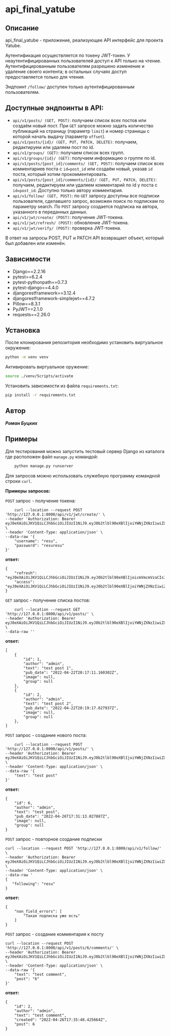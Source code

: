 # api_final_yatube

## Описание

api_final_yatube - приложение, реализующее API интерфейс для проекта Yatube.

Аутентификация осуществляется по токену JWT-токен.
У неаутентифицированных пользователей доступ к API только на чтение. Аутентифицированным пользователям разрешено изменение и удаление своего контента; в остальных случаях доступ предоставляется только для чтения.

Эндпоинт `/follow/` доступен только аутентифицированным пользователям.

## Доступные эндпоинты в API:

* `api/v1/posts/ (GET, POST)`: получаем список всех постов или создаём новый пост. При `GET` запросе можно задать количество публикаций на страницу (параметр `limit`) и номер страницы с которой начать выдачу (параметр `offset`).
* `api/v1/posts/{id}/ (GET, PUT, PATCH, DELETE)`: получаем, редактируем или удаляем пост по id.
* `api/v1/groups/ (GET)`: получаем список всех групп.
* `api/v1/groups/{id}/ (GET)`: получаем информацию о группе по id.
* `api/v1/posts/{post_id}/comments/ (GET, POST)`: получаем список всех комментариев поста с `id=post_id` или создаём новый, указав `id` поста, который хотим прокомментировать.
* `api/v1/posts/{post_id}/comments/{id}/ (GET, PUT, PATCH, DELETE)`: получаем, редактируем или удаляем комментарий по id у поста с `id=post_id`. Доступно только автору комментария.
* `api/v1/follow/ (GET, POST)`: по `GET` запросу доступны все подписки пользователя, сделавшего запрос, возможен поиск по подпискам по параметру search. По `POST` запросу создается подписка на автора, указанного в переданных данных.
* `api/v1/jwt/create/ (POST)`: получение JWT-токена.
* `api/v1/jwt/refresh/ (POST)`: обновление JWT-токена.
* `api/v1/jwt/verify/ (POST)`: проверка JWT-токена.

В ответ на запросы POST, PUT и PATCH API возвращает объект, который был добавлен или изменён.

## Зависимости

* Django==2.2.16
* pytest==6.2.4
* pytest-pythonpath==0.7.3
* pytest-django==4.4.0
* djangorestframework==3.12.4
* djangorestframework-simplejwt==4.7.2
* Pillow==8.3.1
* PyJWT==2.1.0
* requests==2.26.0

## Установка

После клонирования репозитория необходимо установить виртуальное окружение:
```bash
python -m venv venv
```
Активировать виртуальное оружение:
```bash
source ./venv/Scripts/activate
```
Установить зависимости из файла `requirements.txt`:
```bash
pip install -r requirements.txt
```

## Автор

***Роман Буцких***

## Примеры

Для тестирования можно запустить тестовый сервер Django из каталога где расположен файл `manage.py` командой:
```bash
    python manage.py runserver
```
Для запросов можно использовать служебную программу командной строки `curl`.

**Примеры запросов:**

`POST` запрос - получение токена:
```
    curl --location --request POST 'http://127.0.0.1:8000/api/v1/jwt/create/' \
--header 'Authorization: Bearer eyJ0eXAiOiJKV1QiLCJhbGciOiJIUzI1NiJ9.eyJ0b2tlbl90eXBlIjoiYWNjZXNzIiwiZXhwIjoxNjUxMzI2MzI2LCJqdGkiOiJmMzYwODNhMTE0NzA0NDM2YTBiZWE2NTgyZTkxNzI1YiIsInVzZXJfaWQiOjF9.T2IecG2O2XBQmCPUMeZ2UsVJ8IYuoZmC1vbM4qBrHVk' \
--header 'Content-Type: application/json' \
--data-raw '{
    "username": "resu",
    "password": "resuresu"
}'
```
**ответ:**
```
{
    "refresh": "eyJ0eXAiOiJKV1QiLCJhbGciOiJIUzI1NiJ9.eyJ0b2tlbl90eXBlIjoicmVmcmVzaCIsImV4cCI6MTY1MTA4MTEyNiwianRpIjoiNzRiN2FiMDI1NjcwNGNhN2IwOTI3M2YyNzNkYWJiZTgiLCJ1c2VyX2lkIjo0fQ.S6eLuuoRWhozcJr182MmGm6WtnLDY4MzEG_FmpXY7pY",
    "access": "eyJ0eXAiOiJKV1QiLCJhbGciOiJIUzI1NiJ9.eyJ0b2tlbl90eXBlIjoiYWNjZXNzIiwiZXhwIjoxNjUxNTk5NTI2LCJqdGkiOiIwMzdiMzFmYTRmNjU0Nzg2OGNiZWJiMTFmMzRjODNjNiIsInVzZXJfaWQiOjR9.hLkTOkV0ToO4DmGSpycubLAyXhNCaSOAlHq7sw_eDdI"
}
```

`GET` запрос - получение списка постов:
```
    curl --location --request GET 'http://127.0.0.1:8000/api/v1/posts/' \
--header 'Authorization: Bearer eyJ0eXAiOiJKV1QiLCJhbGciOiJIUzI1NiJ9.eyJ0b2tlbl90eXBlIjoiYWNjZXNzIiwiZXhwIjoxNjUxMzI2MzI2LCJqdGkiOiJmMzYwODNhMTE0NzA0NDM2YTBiZWE2NTgyZTkxNzI1YiIsInVzZXJfaWQiOjF9.T2IecG2O2XBQmCPUMeZ2UsVJ8IYuoZmC1vbM4qBrHVk' \
--data-raw ''
```
**ответ:**
```
[
    {
        "id": 1,
        "author": "admin",
        "text": "test post 1",
        "pub_date": "2022-04-22T20:17:11.160302Z",
        "image": null,
        "group": null
    },
    {
        "id": 2,
        "author": "admin",
        "text": "test post 2",
        "pub_date": "2022-04-22T20:19:17.027937Z",
        "image": null,
        "group": null
    },
]
```

`POST` запрос - создание нового поста:
```
    curl --location --request POST 'http://127.0.0.1:8000/api/v1/posts/' \
--header 'Authorization: Bearer eyJ0eXAiOiJKV1QiLCJhbGciOiJIUzI1NiJ9.eyJ0b2tlbl90eXBlIjoiYWNjZXNzIiwiZXhwIjoxNjUxMzI2MzI2LCJqdGkiOiJmMzYwODNhMTE0NzA0NDM2YTBiZWE2NTgyZTkxNzI1YiIsInVzZXJfaWQiOjF9.T2IecG2O2XBQmCPUMeZ2UsVJ8IYuoZmC1vbM4qBrHVk' \
--header 'Content-Type: application/json' \
--data-raw '{
    "text": "test post"
}'
```
**ответ:**
```
{
    "id": 6,
    "author": "admin",
    "text": "test post",
    "pub_date": "2022-04-26T17:31:13.027887Z",
    "image": null,
    "group": null
}
```

`POST` запрос -  повторное создание подписки
```
curl --location --request POST 'http://127.0.0.1:8000/api/v1/follow/' \
--header 'Authorization: Bearer eyJ0eXAiOiJKV1QiLCJhbGciOiJIUzI1NiJ9.eyJ0b2tlbl90eXBlIjoiYWNjZXNzIiwiZXhwIjoxNjUxMzI2MzI2LCJqdGkiOiJmMzYwODNhMTE0NzA0NDM2YTBiZWE2NTgyZTkxNzI1YiIsInVzZXJfaWQiOjF9.T2IecG2O2XBQmCPUMeZ2UsVJ8IYuoZmC1vbM4qBrHVk' \
--header 'Content-Type: application/json' \
--data-raw '
{
   "following": "resu"
}
```
**ответ:**
```
{
    "non_field_errors": [
        "Такая подписка уже есть"
    ]
}
```

`POST` запрос -  создание комментария к посту
```
curl --location --request POST 'http://127.0.0.1:8000/api/v1/posts/6/comments/' \
--header 'Authorization: Bearer eyJ0eXAiOiJKV1QiLCJhbGciOiJIUzI1NiJ9.eyJ0b2tlbl90eXBlIjoiYWNjZXNzIiwiZXhwIjoxNjUxMzI2MzI2LCJqdGkiOiJmMzYwODNhMTE0NzA0NDM2YTBiZWE2NTgyZTkxNzI1YiIsInVzZXJfaWQiOjF9.T2IecG2O2XBQmCPUMeZ2UsVJ8IYuoZmC1vbM4qBrHVk' \
--header 'Content-Type: application/json' \
--data-raw '{
    "text": "test comment",
    "post": "6"
}'
```
**ответ:**
```
{
    "id": 2,
    "author": "admin",
    "text": "test comment",
    "created": "2022-04-26T17:35:48.425664Z",
    "post": 6
}
```